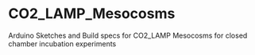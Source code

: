 # CO2_LAMP_Mesocosms
Arduino Sketches and Build specs for CO2_LAMP Mesocosms for closed chamber incubation experiments
